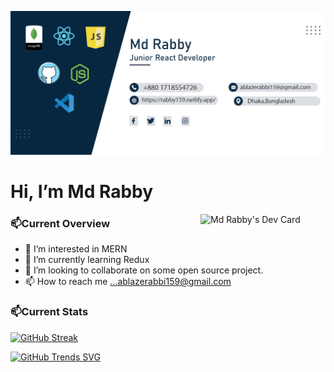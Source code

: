 
![The San Juan Mountains are beautiful!](gitHubBanner.jpg "San Juan Mountains")

# Hi, I’m Md Rabby
<a href="https://app.daily.dev/rabbi159"><img align='right' src="https://api.daily.dev/devcards/28b0b921ec5e4a15bbbee6a22f1f89fe.png?r=bg1" width="200" alt="Md Rabby's Dev Card"/></a>
### 📫Current Overview
- 👀 I’m interested in MERN
- 🌱 I’m currently learning Redux
- 💞️ I’m looking to collaborate on some open source project.
- 📫 How to reach me ...ablazerabbi159@gmail.com

### 📫Current Stats
[![GitHub Streak](https://github-readme-streak-stats.herokuapp.com?user=rabby159&theme=blueberry-duo)](https://git.io/streak-stats)


[![GitHub Trends SVG](https://api.githubtrends.io/user/svg/rabby159/repos?time_range=one_year&theme=bright_lights)](https://githubtrends.io)
